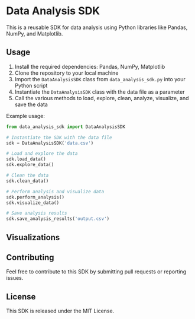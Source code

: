 # Data Analysis SDK

This is a reusable SDK for data analysis using Python libraries like Pandas, NumPy, and Matplotlib.

## Usage

1. Install the required dependencies: Pandas, NumPy, Matplotlib
2. Clone the repository to your local machine
3. Import the `DataAnalysisSDK` class from `data_analysis_sdk.py` into your Python script
4. Instantiate the `DataAnalysisSDK` class with the data file as a parameter
5. Call the various methods to load, explore, clean, analyze, visualize, and save the data

Example usage:

```python
from data_analysis_sdk import DataAnalysisSDK

# Instantiate the SDK with the data file
sdk = DataAnalysisSDK('data.csv')

# Load and explore the data
sdk.load_data()
sdk.explore_data()

# Clean the data
sdk.clean_data()

# Perform analysis and visualize data
sdk.perform_analysis()
sdk.visualize_data()

# Save analysis results
sdk.save_analysis_results('output.csv')
```

## Visualizations

## Contributing
Feel free to contribute to this SDK by submitting pull requests or reporting issues.

## License
This SDK is released under the MIT License.